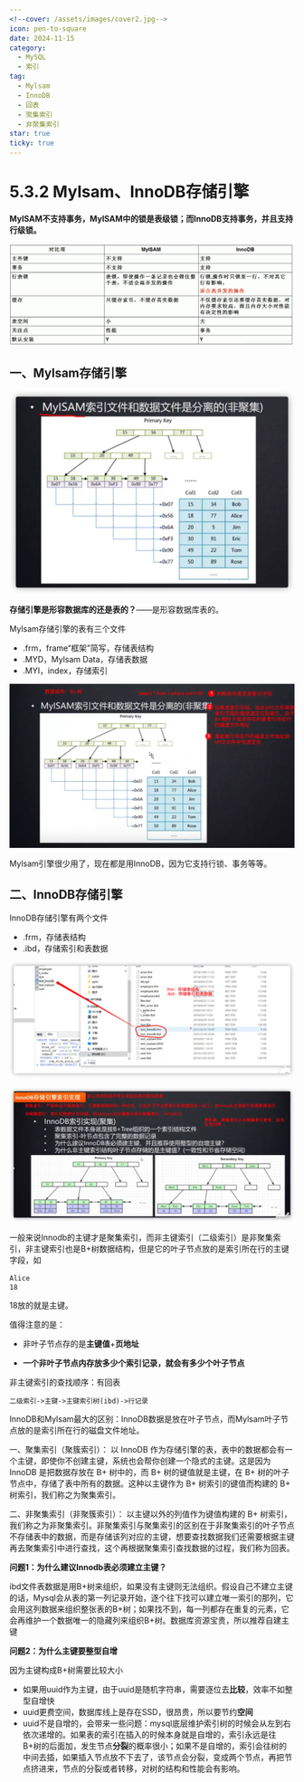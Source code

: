 ```yaml
---
<!--cover: /assets/images/cover2.jpg-->
icon: pen-to-square
date: 2024-11-15
category:
  - MySQL
  - 索引
tag:
  - Mylsam
  - InnoDB
  - 回表
  - 聚集索引
  - 非聚集索引
star: true
ticky: true
---
```

# 5.3.2 Mylsam、InnoDB存储引擎

**MyISAM不支持事务，MyISAM中的锁是表级锁；而InnoDB支持事务，并且支持行级锁。**

![](../pic/58.png)

## 一、Mylsam存储引擎

![](../pic/36.png)

**存储引擎是形容数据库的还是表的？**——是形容数据库表的。

Mylsam存储引擎的表有三个文件

- .frm，frame“框架”简写，存储表结构
- .MYD，Mylsam Data，存储表数据
- .MYI，index，存储索引

![](../pic/37.png)

Mylsam引擎很少用了，现在都是用InnoDB，因为它支持行锁、事务等等。

## 二、InnoDB存储引擎

InnoDB存储引擎有两个文件

- .frm，存储表结构
- .ibd，存储索引和表数据

![](../pic/38.png)

![](../pic/39.png)

一般来说Innodb的主键才是聚集索引，而非主键索引（二级索引）是非聚集索引，非主键索引也是B+树数据结构，但是它的叶子节点放的是索引所在行的主键字段，如

```
Alice
18
```

18放的就是主键。

值得注意的是：

- 非叶子节点存的是**主键值**+**页地址**

- **一个非叶子节点内存放多少个索引记录，就会有多少个叶子节点**

非主键索引的查找顺序：有回表

```
二级索引->主键->主键索引树(ibd)->行记录
```

InnoDB和Mylsam最大的区别：InnoDB数据是放在叶子节点，而Mylsam叶子节点放的是索引所在行的磁盘文件地址。

一、聚集索引（聚簇索引）：
以 InnoDB 作为存储引擎的表，表中的数据都会有一个主键，即使你不创建主键，系统也会帮你创建一个隐式的主键。这是因为 InnoDB 是把数据存放在 B+ 树中的，而 B+ 树的键值就是主键，在 B+ 树的叶子节点中，存储了表中所有的数据。这种以主键作为 B+ 树索引的键值而构建的 B+ 树索引，我们称之为聚集索引。

二、非聚集索引（非聚簇索引）：
以主键以外的列值作为键值构建的 B+ 树索引，我们称之为非聚集索引。非聚集索引与聚集索引的区别在于非聚集索引的叶子节点不存储表中的数据，而是存储该列对应的主键，想要查找数据我们还需要根据主键再去聚集索引中进行查找，这个再根据聚集索引查找数据的过程，我们称为回表。

**问题1：为什么建议Innodb表必须建立主键？**

ibd文件表数据是用B+树来组织，如果没有主键则无法组织。假设自己不建立主键的话，Mysql会从表的第一列记录开始，逐个往下找可以建立唯一索引的那列，它会用这列数据来组织整张表的B+树；如果找不到，每一列都存在重复的元素，它会再维护一个数据唯一的隐藏列来组织B+树。数据库资源宝贵，所以推荐自建主键

**问题2：为什么主键要整型自增**

因为主键构成B+树需要比较大小

- 如果用uuid作为主键，由于uuid是随机字符串，需要逐位去**比较**，效率不如整型自增快
- uuid更费空间，数据库线上是存在SSD，很昂贵，所以要节约**空间**
- uuid不是自增的，会带来一些问题：mysql底层维护索引树的时候会从左到右依次递增的。如果表的索引在插入的时候本身就是自增的，索引永远是往B+树的后面加，发生节点**分裂**的概率很小；如果不是自增的，索引会往树的中间去插，如果插入节点放不下去了，该节点会分裂，变成两个节点，再把节点挤进来，节点的分裂或者转移，对树的结构和性能会有影响。









